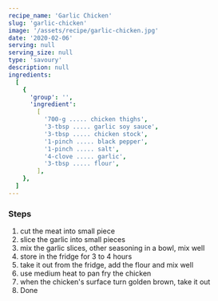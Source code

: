 ```yaml
---
recipe_name: 'Garlic Chicken'
slug: 'garlic-chicken'
image: '/assets/recipe/garlic-chicken.jpg'
date: '2020-02-06'
serving: null
serving_size: null
type: 'savoury'
description: null
ingredients:
  [
    {
      'group': '',
      'ingredient':
        [
          '700-g ..... chicken thighs',
          '3-tbsp ..... garlic soy sauce',
          '3-tbsp ..... chicken stock',
          '1-pinch ..... black pepper',
          '1-pinch ..... salt',
          '4-clove ..... garlic',
          '3-tbsp ..... flour',
        ],
    },
  ]
---
```


### Steps

1. cut the meat into small piece
1. slice the garlic into small pieces
1. mix the garlic slices, other seasoning in a bowl, mix well
1. store in the fridge for 3 to 4 hours
1. take it out from the fridge, add the flour and mix well
1. use medium heat to pan fry the chicken
1. when the chicken's surface turn golden brown, take it out
1. Done
